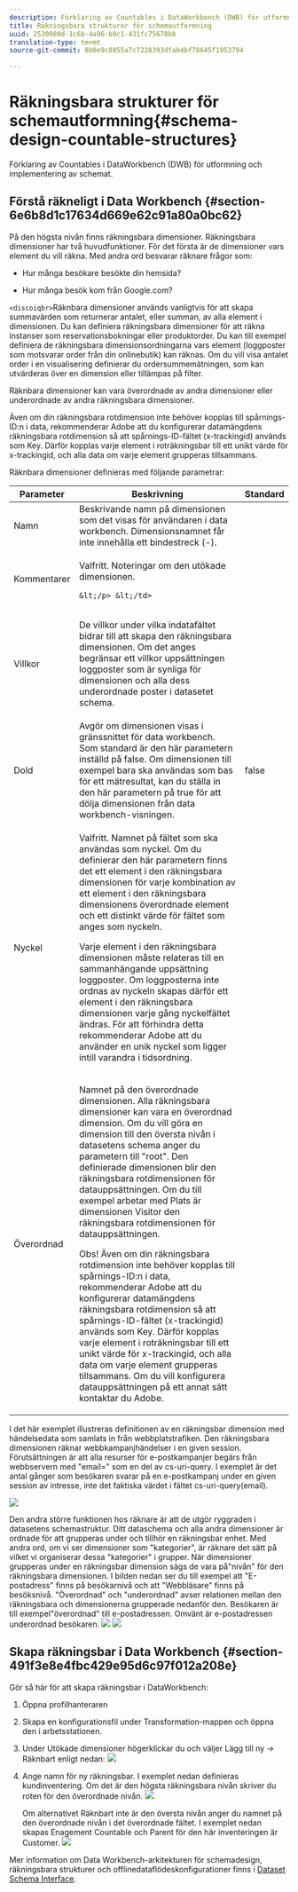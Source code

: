 ```yaml
---
description: Förklaring av Countables i DataWorkbench (DWB) för utformning och implementering av schemat.
title: Räkningsbara strukturer för schemautformning
uuid: 2530980d-1c6b-4a96-b9c1-431fc75678bb
translation-type: tm+mt
source-git-commit: 8b0e9c8855a7c7228393dfab4bf78645f1953794

---
```



# Räkningsbara strukturer för schemautformning{#schema-design-countable-structures}

Förklaring av Countables i DataWorkbench (DWB) för utformning och implementering av schemat.

## Förstå räkneligt i Data Workbench {#section-6e6b8d1c17634d669e62c91a80a0bc62}

På den högsta nivån finns räkningsbara dimensioner. Räkningsbara dimensioner har två huvudfunktioner. För det första är de dimensioner vars element du vill räkna. Med andra ord besvarar räknare frågor som:

* Hur många besökare besökte din hemsida?

* Hur många besök kom från Google.com?

`<discoiqbr>`Räknbara dimensioner används vanligtvis för att skapa summavärden som returnerar antalet, eller summan, av alla element i dimensionen. Du kan definiera räkningsbara dimensioner för att räkna instanser som reservationsbokningar eller produktorder. Du kan till exempel definiera de räkningsbara dimensionsordningarna vars element (loggposter som motsvarar order från din onlinebutik) kan räknas. Om du vill visa antalet order i en visualisering definierar du ordersummemätningen, som kan utvärderas över en dimension eller tillämpas på filter.

Räknbara dimensioner kan vara överordnade av andra dimensioner eller underordnade av andra räkningsbara dimensioner.

Även om din räkningsbara rotdimension inte behöver kopplas till spårnings-ID:n i data, rekommenderar Adobe att du konfigurerar datamängdens räkningsbara rotdimension så att spårnings-ID-fältet (x-trackingid) används som Key. Därför kopplas varje element i roträkningsbar till ett unikt värde för x-trackingid, och alla data om varje element grupperas tillsammans.

Räknbara dimensioner definieras med följande parametrar:

<table id="table_5E00B72CFDD645368ADCC25AB9B5E53D"> 
 <thead> 
  <tr> 
   <th colname="col1" class="entry"> Parameter </th> 
   <th colname="col2" class="entry"> Beskrivning </th> 
   <th colname="col3" class="entry"> Standard </th> 
  </tr>
 </thead>
 <tbody> 
  <tr> 
   <td colname="col1"> Namn </td> 
   <td colname="col2"> Beskrivande namn på dimensionen som det visas för användaren i data workbench. Dimensionsnamnet får inte innehålla ett bindestreck (-). </td> 
   <td colname="col3"> </td> 
  </tr> 
  <tr> 
   <td colname="col1"> <p>Kommentarer </p> </td> 
   <td colname="col2"> <p>Valfritt. Noteringar om den utökade dimensionen.

    &lt;/p> &lt;/td>
<td colname="col3"> </td> 
  </tr> 
  <tr> 
   <td colname="col1"> <p>Villkor </p> </td> 
   <td colname="col2"> <p>De villkor under vilka indatafältet bidrar till att skapa den räkningsbara dimensionen. Om det anges begränsar ett villkor uppsättningen loggposter som är synliga för dimensionen och alla dess underordnade poster i datasetet schema. </p> </td> 
   <td colname="col3"> </td> 
  </tr> 
  <tr> 
   <td colname="col1"> Dold </td> 
   <td colname="col2"> Avgör om dimensionen visas i gränssnittet för data workbench. Som standard är den här parametern inställd på false. Om dimensionen till exempel bara ska användas som bas för ett mätresultat, kan du ställa in den här parametern på true för att dölja dimensionen från data workbench-visningen. </td> 
   <td colname="col3"> false </td> 
  </tr> 
  <tr> 
   <td colname="col1"> Nyckel </td> 
   <td colname="col2"> <p>Valfritt. Namnet på fältet som ska användas som nyckel. Om du definierar den här parametern finns det ett element i den räkningsbara dimensionen för varje kombination av ett element i den räkningsbara dimensionens överordnade element och ett distinkt värde för fältet som anges som nyckeln. </p> <p>Varje element i den räkningsbara dimensionen måste relateras till en sammanhängande uppsättning loggposter. Om loggposterna inte ordnas av nyckeln skapas därför ett element i den räkningsbara dimensionen varje gång nyckelfältet ändras. För att förhindra detta rekommenderar Adobe att du använder en unik nyckel som ligger intill varandra i tidsordning. </p> </td> 
   <td colname="col3"> </td> 
  </tr> 
  <tr> 
   <td colname="col1"> Överordnad </td> 
   <td colname="col2"> <p> Namnet på den överordnade dimensionen. Alla räkningsbara dimensioner kan vara en överordnad dimension. Om du vill göra en dimension till den översta nivån i datasetens schema anger du parametern till "root". Den definierade dimensionen blir den räkningsbara rotdimensionen för datauppsättningen. Om du till exempel arbetar med Plats är dimensionen Visitor den räkningsbara rotdimensionen för datauppsättningen. </p> <p>Obs! Även om din räkningsbara rotdimension inte behöver kopplas till spårnings-ID:n i data, rekommenderar Adobe att du konfigurerar datamängdens räkningsbara rotdimension så att spårnings-ID-fältet (x-trackingid) används som Key. Därför kopplas varje element i roträkningsbar till ett unikt värde för x-trackingid, och alla data om varje element grupperas tillsammans. Om du vill konfigurera datauppsättningen på ett annat sätt kontaktar du Adobe. </p> </td> 
   <td colname="col3"> </td> 
  </tr> 
 </tbody> 
</table>

I det här exemplet illustreras definitionen av en räkningsbar dimension med händelsedata som samlats in från webbplatstrafiken. Den räkningsbara dimensionen räknar webbkampanjhändelser i en given session. Förutsättningen är att alla resurser för e-postkampanjer begärs från webbservern med &quot;email=&quot; som en del av cs-uri-query. I exemplet är det antal gånger som besökaren svarar på en e-postkampanj under en given session av intresse, inte det faktiska värdet i fältet cs-uri-query(email).

![](assets/dwb_impl_arch_1.png)

Den andra större funktionen hos räknare är att de utgör ryggraden i datasetens schemastruktur. Ditt dataschema och alla andra dimensioner är ordnade för att grupperas under och tillhör en räkningsbar enhet. Med andra ord, om vi ser dimensioner som &quot;kategorier&quot;, är räknare det sätt på vilket vi organiserar dessa &quot;kategorier&quot; i grupper.
När dimensioner grupperas under en räkningsbar dimension sägs de vara på&quot;nivån&quot; för den räkningsbara dimensionen. I bilden nedan ser du till exempel att &quot;E-postadress&quot; finns på besökarnivå och att &quot;Webbläsare&quot; finns på besöksnivå. &quot;Överordnad&quot; och &quot;underordnad&quot; avser relationen mellan den räkningsbara och dimensionerna grupperade nedanför den. Besökaren är till exempel&quot;överordnad&quot; till e-postadressen. Omvänt är e-postadressen underordnad besökaren. ![](assets/dwb_impl_arch_2.png) ![](assets/dwb_impl_arch_3.png)

## Skapa räkningsbar i Data Workbench {#section-491f3e8e4fbc429e95d6c97f012a208e}

Gör så här för att skapa räkningsbar i DataWorkbench:

1. Öppna profilhanteraren
1. Skapa en konfigurationsfil under Transformation-mappen och öppna den i arbetsstationen.
1. Under Utökade dimensioner högerklickar du och väljer Lägg till ny -> Räknbart enligt nedan: ![](assets/dwb_impl_arch_4.png)

1. Ange namn för ny räkningsbar. I exemplet nedan definieras kundinventering. Om det är den högsta räkningsbara nivån skriver du roten för den överordnade nivån. ![](assets/dwb_impl_arch_5.png)

   Om alternativet Räknbart inte är den översta nivån anger du namnet på den överordnade nivån i det överordnade fältet. I exemplet nedan skapas Enagement Countable och Parent för den här inventeringen är Customer. ![](assets/dwb_impl_arch_5.png)

Mer information om Data Workbench-arkitekturen för schemadesign, räkningsbara strukturer och offlinedataflödeskonfigurationer finns i [Dataset Schema Interface](https://docs.adobe.com/content/help/en/data-workbench/using/client/admin-ui/c-dtst-sch-intrf.html).
